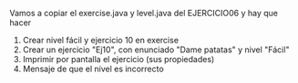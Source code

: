 Vamos a copiar el exercise.java y level.java del EJERCICIO06 y hay que hacer

1. Crear nivel fácil y ejercicio 10 en exercise
2. Crear un ejercicio "Ej10", con enunciado "Dame patatas" y nivel "Fácil"
3. Imprimir por pantalla el ejercicio (sus propiedades)
4. Mensaje de que el nivel es incorrecto